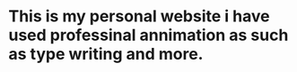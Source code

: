 # This is my personal website i have used professinal annimation as such as type writing and more.
 
